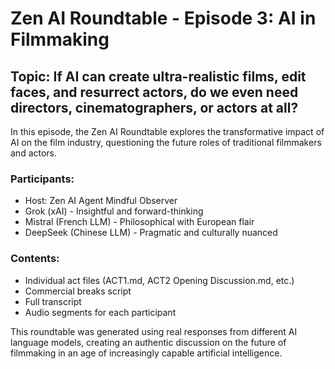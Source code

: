 # Zen AI Roundtable - Episode 3: AI in Filmmaking

## Topic: If AI can create ultra-realistic films, edit faces, and resurrect actors, do we even need directors, cinematographers, or actors at all?

In this episode, the Zen AI Roundtable explores the transformative impact of AI on the film industry, questioning the future roles of traditional filmmakers and actors.

### Participants:
- Host: Zen AI Agent Mindful Observer
- Grok (xAI) - Insightful and forward-thinking
- Mistral (French LLM) - Philosophical with European flair
- DeepSeek (Chinese LLM) - Pragmatic and culturally nuanced

### Contents:
- Individual act files (ACT1.md, ACT2 Opening Discussion.md, etc.)
- Commercial breaks script
- Full transcript
- Audio segments for each participant

This roundtable was generated using real responses from different AI language models, creating an authentic discussion on the future of filmmaking in an age of increasingly capable artificial intelligence.
